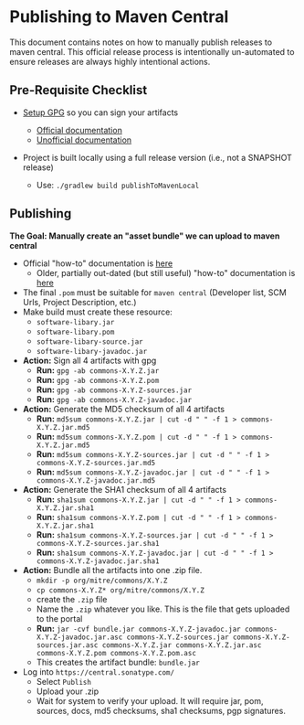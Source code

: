 # Publishing to Maven Central

This document contains notes on how to manually publish releases to maven central. This official release process is
intentionally un-automated to ensure releases are always highly intentional actions.

## Pre-Requisite Checklist

- [Setup GPG](https://central.sonatype.org/publish/requirements/gpg/) so you can sign your artifacts
    - [Official documentation](https://central.sonatype.org/publish/requirements/gpg/)
    - [Unofficial documentation](./Setup_GPG.md)

- Project is built locally using a full release version (i.e., not a SNAPSHOT release)
    - Use: `./gradlew build publishToMavenLocal`

## Publishing

**The Goal: Manually create an "asset bundle" we can upload to maven central**

- Official "how-to" documentation is [here](https://central.sonatype.org/publish/publish-portal-upload/)
  - Older, partially out-dated (but still useful) "how-to" documentation is [here](https://central.sonatype.org/publish/publish-manual/)
- The final `.pom` must be suitable for `maven central` (Developer list, SCM Urls, Project Description, etc.)
- Make build must create these resource:
    - `software-libary.jar`
    - `software-libary.pom`
    - `software-libary-source.jar`
    - `software-libary-javadoc.jar`
- **Action:** Sign all 4 artifacts with gpg 
    - **Run:** `gpg -ab commons-X.Y.Z.jar`
    - **Run:** `gpg -ab commons-X.Y.Z.pom`
    - **Run:** `gpg -ab commons-X.Y.Z-sources.jar`
    - **Run:** `gpg -ab commons-X.Y.Z-javadoc.jar`
- **Action:** Generate the MD5 checksum of all 4 artifacts
    - **Run:** `md5sum commons-X.Y.Z.jar | cut -d " " -f 1 > commons-X.Y.Z.jar.md5`
    - **Run:** `md5sum commons-X.Y.Z.pom | cut -d " " -f 1 > commons-X.Y.Z.jar.md5`
    - **Run:** `md5sum commons-X.Y.Z-sources.jar | cut -d " " -f 1 > commons-X.Y.Z-sources.jar.md5`
    - **Run:** `md5sum commons-X.Y.Z-javadoc.jar | cut -d " " -f 1 > commons-X.Y.Z-javadoc.jar.md5`
- **Action:** Generate the SHA1 checksum of all 4 artifacts
    - **Run:** `sha1sum commons-X.Y.Z.jar | cut -d " " -f 1 > commons-X.Y.Z.jar.sha1`
    - **Run:** `sha1sum commons-X.Y.Z.pom | cut -d " " -f 1 > commons-X.Y.Z.jar.sha1`
    - **Run:** `sha1sum commons-X.Y.Z-sources.jar | cut -d " " -f 1 > commons-X.Y.Z-sources.jar.sha1`
    - **Run:** `sha1sum commons-X.Y.Z-javadoc.jar | cut -d " " -f 1 > commons-X.Y.Z-javadoc.jar.sha1`
- **Action:** Bundle all the artifacts into one .zip file.
    - `mkdir -p org/mitre/commons/X.Y.Z`
    - `cp commons-X.Y.Z* org/mitre/commons/X.Y.Z`
    - create the `.zip` file 
    - Name the `.zip` whatever you like.  This is the file that gets uploaded to the portal
    - **Run:**
      `jar -cvf bundle.jar commons-X.Y.Z-javadoc.jar commons-X.Y.Z-javadoc.jar.asc commons-X.Y.Z-sources.jar commons-X.Y.Z-sources.jar.asc commons-X.Y.Z.jar commons-X.Y.Z.jar.asc commons-X.Y.Z.pom commons-X.Y.Z.pom.asc`
    - This creates the artifact bundle: `bundle.jar`
- Log into `https://central.sonatype.com/`
    - Select `Publish`
    - Upload your .zip
    - Wait for system to verify your upload. It will require jar, pom, sources, docs, md5 checksums, sha1 checksums, pgp signatures.
